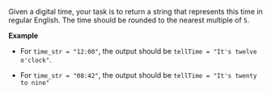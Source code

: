 Given a digital time, your task is to return a string that represents this time in regular English. The time should be rounded to the nearest multiple of `5`.

**Example**

* For `time_str = "12:00"`, the output should be
    `tellTime = "It's twelve o'clock"`.

* For `time_str = "08:42"`, the output should be
    `tellTime = "It's twenty to nine"`

